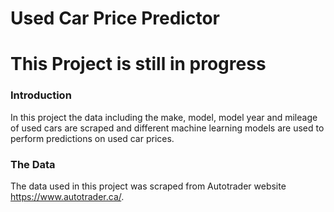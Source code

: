 # Used Car Price Predictor

# This Project is still in progress

### Introduction

In this project the data including the make, model, model year and mileage of used cars are scraped and different machine learning models are used to perform predictions on used car prices.

### The Data

The data used in this project was scraped from Autotrader website https://www.autotrader.ca/.



